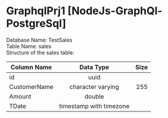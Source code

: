 # GraphqlPrj1 [NodeJs-GraphQl-PostgreSql]
Database Name: TestSales <br>
Table Name: sales <br>
Structure of the sales table:<br>

| Column Name       | Data Type           | Size  |
| ------------- |:-------------:| -----:|
| id      | uuid |  |
| CustomerName      | character varying      |   255 |
| Amount | double      |     |
| TDate | timestamp with timezone      |     |
